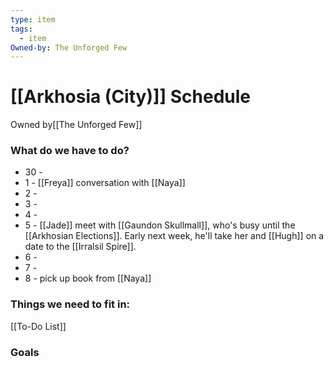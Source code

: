 ```yaml
---
type: item
tags:
  - item
Owned-by: The Unforged Few
---
```


# [[Arkhosia (City)]] Schedule
<span class="dataview inline-field"><span class="inline-field-key">Owned by</span><span class="inline-field-value">[[The Unforged Few]]</span></span>

### What do we have to do?
* 30 -
* 1 - [[Freya]] conversation with [[Naya]]
* 2 -
* 3 - 
* 4 -
* 5 - [[Jade]] meet with [[Gaundon Skullmall]], who's busy until the [[Arkhosian Elections]]. Early next week, he'll take her and [[Hugh]] on a date to the [[Irralsil Spire]].
* 6 -
* 7 -
* 8 - pick up book from [[Naya]]

### Things we need to fit in:
[[To-Do List]]

### Goals
